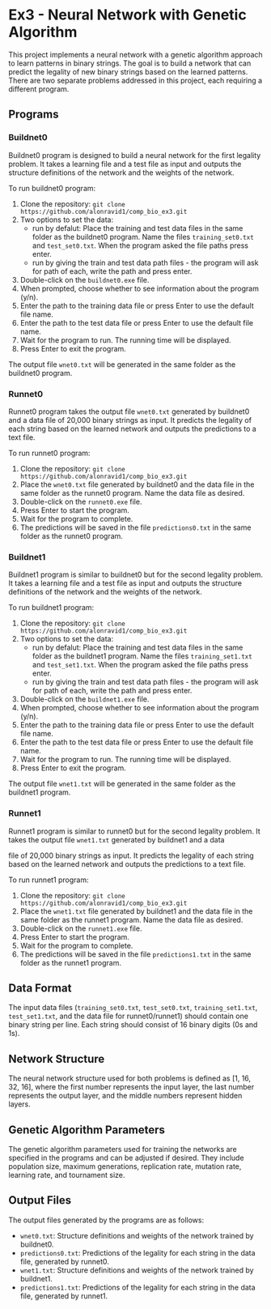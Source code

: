 # Ex3 - Neural Network with Genetic Algorithm
This project implements a neural network with a genetic algorithm approach to learn patterns in binary strings. The goal is to build a network that can predict the legality of new binary strings based on the learned patterns. There are two separate problems addressed in this project, each requiring a different program.

## Programs

### Buildnet0

Buildnet0 program is designed to build a neural network for the first legality problem. It takes a learning file and a test file as input and outputs the structure definitions of the network and the weights of the network.

To run buildnet0 program:
1. Clone the repository: `git clone https://github.com/alonravid1/comp_bio_ex3.git`
2. Two options to set the data:
   * run by defalut:
     Place the training and test data files in the same folder as the buildnet0 program. Name the files `training_set0.txt` and `test_set0.txt`.
     When the program asked the file paths press enter.
    * run by giving the train and test data path files - the program will ask for path of each, write the path and press enter.
3. Double-click on the `buildnet0.exe` file.
4. When prompted, choose whether to see information about the program (y/n).
5. Enter the path to the training data file or press Enter to use the default file name.
6. Enter the path to the test data file or press Enter to use the default file name.
7. Wait for the program to run. The running time will be displayed.
8. Press Enter to exit the program.

The output file `wnet0.txt` will be generated in the same folder as the buildnet0 program.

### Runnet0

Runnet0 program takes the output file `wnet0.txt` generated by buildnet0 and a data file of 20,000 binary strings as input. It predicts the legality of each string based on the learned network and outputs the predictions to a text file.

To run runnet0 program:
1. Clone the repository: `git clone https://github.com/alonravid1/comp_bio_ex3.git`
2. Place the `wnet0.txt` file generated by buildnet0 and the data file in the same folder as the runnet0 program. Name the data file as desired.
3. Double-click on the `runnet0.exe` file.
4. Press Enter to start the program.
5. Wait for the program to complete.
6. The predictions will be saved in the file `predictions0.txt` in the same folder as the runnet0 program.

### Buildnet1

Buildnet1 program is similar to buildnet0 but for the second legality problem. It takes a learning file and a test file as input and outputs the structure definitions of the network and the weights of the network.

To run buildnet1 program:
1. Clone the repository: `git clone https://github.com/alonravid1/comp_bio_ex3.git`
2. Two options to set the data:
   * run by defalut:
     Place the training and test data files in the same folder as the buildnet1 program. Name the files `training_set1.txt` and `test_set1.txt`.
     When the program asked the file paths press enter.
    * run by giving the train and test data path files - the program will ask for path of each, write the path and press enter.
3. Double-click on the `buildnet1.exe` file.
4. When prompted, choose whether to see information about the program (y/n).
5. Enter the path to the training data file or press Enter to use the default file name.
6. Enter the path to the test data file or press Enter to use the default file name.
7. Wait for the program to run. The running time will be displayed.
8. Press Enter to exit the program.

The output file `wnet1.txt` will be generated in the same folder as the buildnet1 program.

### Runnet1

Runnet1 program is similar to runnet0 but for the second legality problem. It takes the output file `wnet1.txt` generated by buildnet1 and a data

 file of 20,000 binary strings as input. It predicts the legality of each string based on the learned network and outputs the predictions to a text file.

To run runnet1 program:
1. Clone the repository: `git clone https://github.com/alonravid1/comp_bio_ex3.git`
2. Place the `wnet1.txt` file generated by buildnet1 and the data file in the same folder as the runnet1 program. Name the data file as desired.
3. Double-click on the `runnet1.exe` file.
4. Press Enter to start the program.
5. Wait for the program to complete.
6. The predictions will be saved in the file `predictions1.txt` in the same folder as the runnet1 program.

## Data Format

The input data files (`training_set0.txt`, `test_set0.txt`, `training_set1.txt`, `test_set1.txt`, and the data file for runnet0/runnet1) should contain one binary string per line. Each string should consist of 16 binary digits (0s and 1s).

## Network Structure

The neural network structure used for both problems is defined as [1, 16, 32, 16], where the first number represents the input layer, the last number represents the output layer, and the middle numbers represent hidden layers.

## Genetic Algorithm Parameters

The genetic algorithm parameters used for training the networks are specified in the programs and can be adjusted if desired. They include population size, maximum generations, replication rate, mutation rate, learning rate, and tournament size.

## Output Files

The output files generated by the programs are as follows:

- `wnet0.txt`: Structure definitions and weights of the network trained by buildnet0.
- `predictions0.txt`: Predictions of the legality for each string in the data file, generated by runnet0.
- `wnet1.txt`: Structure definitions and weights of the network trained by buildnet1.
- `predictions1.txt`: Predictions of the legality for each string in the data file, generated by runnet1.

